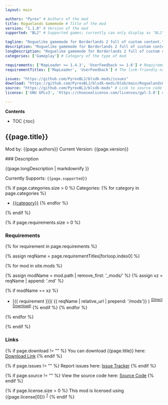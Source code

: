 ```yaml
---
layout: main

authors: "Pyrex" # Authors of the mod
title: Roguelands Gamemode # Title of the mod
version: "1.1.0" # Version of the mod
supported: "BL2" # Supported games; currently can only display as "BL2", "BL2 + TPS", or "TPS"

tagline: "Roguelike gamemode for Borderlands 2 full of custom content." # A short description of the mod itself.
description: "Roguelike gamemode for Borderlands 2 full of custom content." # This is set in order to keep the SEO proper
longDescription: "Roguelike gamemode for Borderlands 2 full of custom content. Installation: ![yt](https://youtu.be/mOd01whwkiY) \nDISABLE DXVK WHILE USING THIS MOD IF YOU HAVE IT, it will cause a memory leak.\nWould also recommend disabling other mods while running this. They have not been tested and may cause problems.\nThese DLCS are required for the mod to function properly: (basically all story, headhunter and level increase dlcs)\n\nCaptain Scarlett and Her Pirate's Booty\nMr. Torgue's Campaign of Carnage\nSir Hammerlock's Big Game Hunt\nTiny Tina's Assault on Dragon Keep\nUltimate Vault Hunter Upgrade Pack\nUltimate Vault Hunter Upgrade Pack Two: Digistruct Peak Challenge\nT.K. Baha's Bloody Harvest\nThe Horrible Hunger of the Ravenous Wattle Gobbler\nHow Marcus Saved Mercenary Day\nMad Moxxi and the Wedding Day Massacre\nSir Hammerlock vs. the Son of Crawmerax\nCommander Lilith &amp; the Fight for Sanctuary" # Description of what the mod can do
categories: ['Gameplay'] # Category of the type of mod

requirements: ['MapLoader >= 1.4.3', 'UserFeedback >= 1.6'] # Requirements for the given mod
requirementTitles: ['MapLoader', 'UserFeedback'] # The link-friendly name of the requirements

issues: "https://github.com/PyrexBLJ/blsdk-mods/issues"
download: "https://github.com/PyrexBLJ/blsdk-mods/blob/main/RoguelandsGamemode/RoguelandsGamemode.zip"
source: "https://github.com/PyrexBLJ/blsdk-mods" # Link to source code
license: ['GNU GPLv3', 'https://choosealicense.com/licenses/gpl-3.0'] # License name, link about the license from https://choosealicense.com/

---
```

**Contents**
* TOC
{:toc}

## {{page.title}}

Mod by: {{page.authors}}
Current Version: {{page.version}}

<p></p>
### Description

{{page.longDescription | markdownify }}

Currently Supports: `{{page.supported}}`

{% if page.categories.size > 0 %}
Categories:
{% for category in page.categories %}
  * [{{category}}](/types/{{category}})
{% endfor %}
<p></p>
{% endif %}

{% if page.requirements.size > 0 %}
### Requirements

{% for requirement in page.requirements %}

{% assign reqName = page.requirementTitles[forloop.index0] %}

{% for mod in site.mods %}

{% assign modName = mod.path | remove_first: '_mods/' %}
{% assign xz = reqName | append: '.md' %}

{% if modName == xz %}
* [{{ requirement }}]( {{ reqName | relative_url | prepend: '/mods'}} ) <sup>[(Direct Download)]({{mod.download}})</sup>
{% endif %}
{% endfor %}

{% endfor %}
<p></p>
{% endif %}

### Links

{% if page.download != "" %}
You can download {{page.title}} here: [Download Link]({{page.download}})
{% endif %}

{% if page.issues != "" %}
Report issues here: [Issue Tracker]({{page.issues}})
{% endif %}

{% if page.source != "" %}
View the source code here: [Source Code]({{page.source}})
{% endif %}

{% if page.license.size > 0 %}
This mod is licensed using {{page.license[0]}} <sup>[?]({{page.license[1]}})</sup>
{% endif %}
